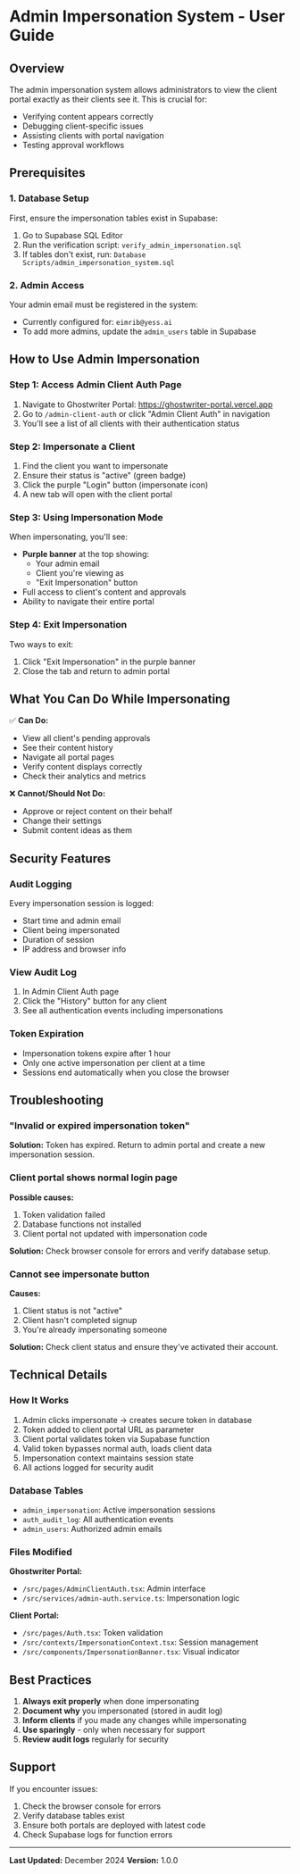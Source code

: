 # Admin Impersonation System - User Guide

## Overview
The admin impersonation system allows administrators to view the client portal exactly as their clients see it. This is crucial for:
- Verifying content appears correctly
- Debugging client-specific issues
- Assisting clients with portal navigation
- Testing approval workflows

## Prerequisites

### 1. Database Setup
First, ensure the impersonation tables exist in Supabase:

1. Go to Supabase SQL Editor
2. Run the verification script: `verify_admin_impersonation.sql`
3. If tables don't exist, run: `Database Scripts/admin_impersonation_system.sql`

### 2. Admin Access
Your admin email must be registered in the system:
- Currently configured for: `eimrib@yess.ai`
- To add more admins, update the `admin_users` table in Supabase

## How to Use Admin Impersonation

### Step 1: Access Admin Client Auth Page
1. Navigate to Ghostwriter Portal: https://ghostwriter-portal.vercel.app
2. Go to `/admin-client-auth` or click "Admin Client Auth" in navigation
3. You'll see a list of all clients with their authentication status

### Step 2: Impersonate a Client
1. Find the client you want to impersonate
2. Ensure their status is "active" (green badge)
3. Click the purple "Login" button (impersonate icon)
4. A new tab will open with the client portal

### Step 3: Using Impersonation Mode
When impersonating, you'll see:
- **Purple banner** at the top showing:
  - Your admin email
  - Client you're viewing as
  - "Exit Impersonation" button
- Full access to client's content and approvals
- Ability to navigate their entire portal

### Step 4: Exit Impersonation
Two ways to exit:
1. Click "Exit Impersonation" in the purple banner
2. Close the tab and return to admin portal

## What You Can Do While Impersonating

✅ **Can Do:**
- View all client's pending approvals
- See their content history
- Navigate all portal pages
- Verify content displays correctly
- Check their analytics and metrics

❌ **Cannot/Should Not Do:**
- Approve or reject content on their behalf
- Change their settings
- Submit content ideas as them

## Security Features

### Audit Logging
Every impersonation session is logged:
- Start time and admin email
- Client being impersonated
- Duration of session
- IP address and browser info

### View Audit Log
1. In Admin Client Auth page
2. Click the "History" button for any client
3. See all authentication events including impersonations

### Token Expiration
- Impersonation tokens expire after 1 hour
- Only one active impersonation per client at a time
- Sessions end automatically when you close the browser

## Troubleshooting

### "Invalid or expired impersonation token"
**Solution:** Token has expired. Return to admin portal and create a new impersonation session.

### Client portal shows normal login page
**Possible causes:**
1. Token validation failed
2. Database functions not installed
3. Client portal not updated with impersonation code

**Solution:** Check browser console for errors and verify database setup.

### Cannot see impersonate button
**Causes:**
1. Client status is not "active"
2. Client hasn't completed signup
3. You're already impersonating someone

**Solution:** Check client status and ensure they've activated their account.

## Technical Details

### How It Works
1. Admin clicks impersonate → creates secure token in database
2. Token added to client portal URL as parameter
3. Client portal validates token via Supabase function
4. Valid token bypasses normal auth, loads client data
5. Impersonation context maintains session state
6. All actions logged for security audit

### Database Tables
- `admin_impersonation`: Active impersonation sessions
- `auth_audit_log`: All authentication events
- `admin_users`: Authorized admin emails

### Files Modified
**Ghostwriter Portal:**
- `/src/pages/AdminClientAuth.tsx`: Admin interface
- `/src/services/admin-auth.service.ts`: Impersonation logic

**Client Portal:**
- `/src/pages/Auth.tsx`: Token validation
- `/src/contexts/ImpersonationContext.tsx`: Session management
- `/src/components/ImpersonationBanner.tsx`: Visual indicator

## Best Practices

1. **Always exit properly** when done impersonating
2. **Document why** you impersonated (stored in audit log)
3. **Inform clients** if you made any changes while impersonating
4. **Use sparingly** - only when necessary for support
5. **Review audit logs** regularly for security

## Support

If you encounter issues:
1. Check the browser console for errors
2. Verify database tables exist
3. Ensure both portals are deployed with latest code
4. Check Supabase logs for function errors

---

**Last Updated:** December 2024
**Version:** 1.0.0